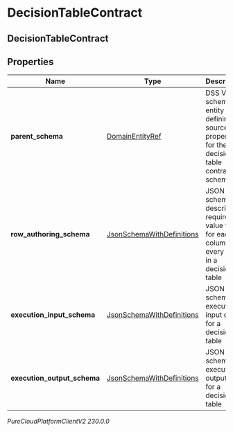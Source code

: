 # DecisionTableContract

## DecisionTableContract

## Properties

|Name | Type | Description | Notes|
|------------ | ------------- | ------------- | -------------|
| **parent_schema** | [DomainEntityRef](DomainEntityRef) | DSS V1 schema entity defining source properties for the decision table contract schemas | [optional] |
| **row_authoring_schema** | [JsonSchemaWithDefinitions](JsonSchemaWithDefinitions) | JSON schema describing required value types for each column in every row in a decision table | [optional] |
| **execution_input_schema** | [JsonSchemaWithDefinitions](JsonSchemaWithDefinitions) | JSON schema for execution input data for a decision table | [optional] |
| **execution_output_schema** | [JsonSchemaWithDefinitions](JsonSchemaWithDefinitions) | JSON schema for execution output data for a decision table | [optional] |



_PureCloudPlatformClientV2 230.0.0_
